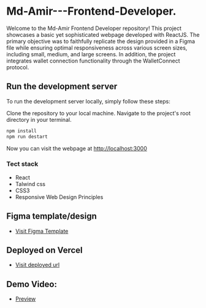 # Md-Amir---Frontend-Developer.


Welcome to the Md-Amir Frontend Developer repository! This project showcases a basic yet sophisticated webpage developed with ReactJS. The primary objective was to faithfully replicate the design provided in a Figma file while ensuring optimal responsiveness across various screen sizes, including small, medium, and large screens. In addition, the project integrates wallet connection functionality through the WalletConnect protocol.
## Run the development server

To run the development server locally, simply follow these steps:

Clone the repository to your local machine.
Navigate to the project's root directory in your terminal.

```bash
npm install
npm run destart
```

Now you can visit the webpage at [http://localhost:3000](http://localhost:3000)

### Tect stack
* React
* Talwind css
* CSS3
* Responsive Web Design Principles


## Figma template/design

- [Visit Figma Template](https://www.figma.com/file/W7FsWqSHJWloYSLv94eyGJ/saviour-Assignment?type=design&node-id=0-1&mode=design&t=it5wvwvNAReiljMV-0)

## Deployed on Vercel

- [Visit deployed url](https://saviour-app.vercel.app/)


## Demo Video:
- [Preview](https://drive.google.com/file/d/12wzyBRhlkH7RZBACEsDxRYBNjIpzM21e/view?usp=sharing)
